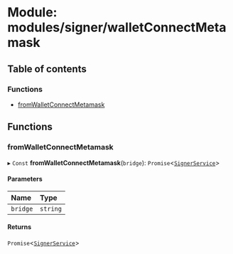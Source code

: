 # Module: modules/signer/walletConnectMetamask

## Table of contents

### Functions

- [fromWalletConnectMetamask](modules_signer_walletConnectMetamask.md#fromwalletconnectmetamask)

## Functions

### fromWalletConnectMetamask

▸ `Const` **fromWalletConnectMetamask**(`bridge`): `Promise`<[`SignerService`](../classes/modules_signer_signer_service.SignerService.md)\>

#### Parameters

| Name | Type |
| :------ | :------ |
| `bridge` | `string` |

#### Returns

`Promise`<[`SignerService`](../classes/modules_signer_signer_service.SignerService.md)\>
